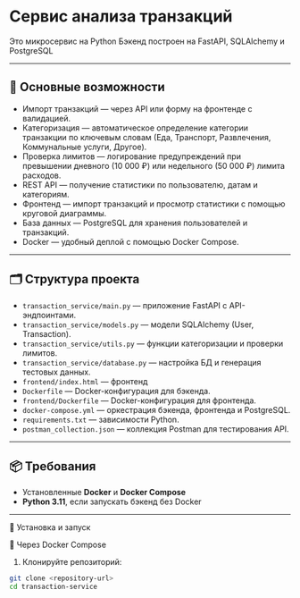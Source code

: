 # Сервис анализа транзакций

Это микросервис на Python
Бэкенд построен на FastAPI, SQLAlchemy и PostgreSQL

---

## 📌 Основные возможности

- Импорт транзакций — через API или форму на фронтенде с валидацией.
- Категоризация — автоматическое определение категории транзакции по ключевым словам (Еда, Транспорт, Развлечения, Коммунальные услуги, Другое).
- Проверка лимитов — логирование предупреждений при превышении дневного (10 000 ₽) или недельного (50 000 ₽) лимита расходов.
- REST API — получение статистики по пользователю, датам и категориям.
- Фронтенд — импорт транзакций и просмотр статистики с помощью круговой диаграммы.
- База данных — PostgreSQL для хранения пользователей и транзакций.
- Docker — удобный деплой с помощью Docker Compose.

---

## 🗂️ Структура проекта

- `transaction_service/main.py` — приложение FastAPI с API-эндпоинтами.
- `transaction_service/models.py` — модели SQLAlchemy (User, Transaction).
- `transaction_service/utils.py` — функции категоризации и проверки лимитов.
- `transaction_service/database.py` — настройка БД и генерация тестовых данных.
- `frontend/index.html` — фронтенд
- `Dockerfile` — Docker-конфигурация для бэкенда.
- `frontend/Dockerfile` — Docker-конфигурация для фронтенда.
- `docker-compose.yml` — оркестрация бэкенда, фронтенда и PostgreSQL.
- `requirements.txt` — зависимости Python.
- `postman_collection.json` — коллекция Postman для тестирования API.

---

## 📦 Требования

- Установленные **Docker** и **Docker Compose**
- **Python 3.11**, если запускать бэкенд без Docker

---

🚀 Установка и запуск

🔹 Через Docker Compose

1. Клонируйте репозиторий:

```bash
git clone <repository-url>
cd transaction-service
